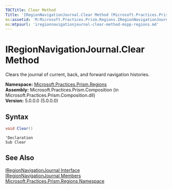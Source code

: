```yaml
---
TOCTitle: Clear Method
Title: 'IRegionNavigationJournal.Clear Method (Microsoft.Practices.Prism.Regions)'
ms:assetid: 'M:Microsoft.Practices.Prism.Regions.IRegionNavigationJournal.Clear'
ms:mtpsurl: 'iregionnavigationjournal-clear-method-mspp-regions.md'
---
```


# IRegionNavigationJournal.Clear Method

Clears the journal of current, back, and forward navigation histories.

**Namespace:** [Microsoft.Practices.Prism.Regions](/patterns-practices/reference/mspp-regions-namespace)  
**Assembly:** Microsoft.Practices.Prism.Composition (in Microsoft.Practices.Prism.Composition.dll)  
**Version:** 5.0.0.0 (5.0.0.0)

## Syntax

```C#
void Clear()
```

```VB
'Declaration
Sub Clear
```

## See Also

[IRegionNavigationJournal Interface](/patterns-practices/reference/iregionnavigationjournal-interface-mspp-regions)  
[IRegionNavigationJournal Members](/patterns-practices/reference/iregionnavigationjournal-members-mspp-regions)  
[Microsoft.Practices.Prism.Regions Namespace](/patterns-practices/reference/mspp-regions-namespace)  